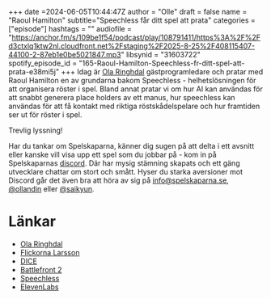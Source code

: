 +++
date =2024-06-05T10:44:47Z
author = "Olle"
draft = false 
name = "Raoul Hamilton"
subtitle="Speechless får ditt spel att prata"
categories = ["episode"]
hashtags = ""
audiofile = "https://anchor.fm/s/109be1f54/podcast/play/108791411/https%3A%2F%2Fd3ctxlq1ktw2nl.cloudfront.net%2Fstaging%2F2025-8-25%2F408115407-44100-2-87eb1e0be5021847.mp3"
libsynid = "31603722"
spotify_episode_id = "165-Raoul-Hamilton-Speechless-fr-ditt-spel-att-prata-e38mi5j"
+++
Idag är [Ola Ringhdal](https://enrost.se/) gästprogramledare och pratar med Raoul Hamilton en av grundarna bakom Speechless - helhetslösningen för att organisera röster i spel. Bland annat pratar vi om hur AI kan användas för att snabbt generera place holders av ett manus, hur speechless kan användas för att få kontakt med riktiga röstskådelspelare och hur framtiden ser ut för röster i spel.

Trevlig lyssning!

Har du tankar om Spelskaparna, känner dig sugen på att delta i ett avsnitt eller kanske vill visa upp ett spel som du jobbar på - kom in på Spelskaparnas [discord](https://discord.gg/hBHEXss). Där har mysig stämning skapats och ett gäng utvecklare chattar om stort och smått. Hyser du starka aversioner mot Discord går det även bra att höra av sig på info@spelskaparna.se, [@ollandin](https://twitter.com/ollelandin) eller [@saikyun](https://twitter.com/Saikyun).

# Länkar
* [Ola Ringhdal](https://enrost.se/)
* [Flickorna Larsson](https://flickornalarsson.se/)
* [DICE](https://www.dice.se/) 
* [Battlefront 2](https://www.youtube.com/watch?v=_q51LZ2HpbE)
* [Speechless](https://www.speechless.games/)
* [ElevenLabs](https://elevenlabs.io/)
